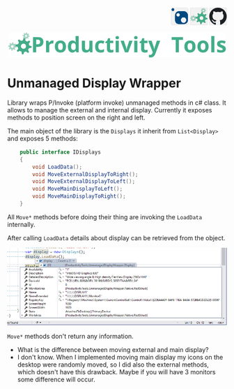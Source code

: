 <!--Category:C#,PowerShell--> 
 <p align="right">
    <a href="https://www.nuget.org/packages/ProductivityTools.UnmanagedDisplayWrapper/"><img src="Images/Header/Nuget_border_40px.png" /></a>
    <a href="http://productivitytools.tech/Unmanaged-Display-Wrapper/"><img src="Images/Header/ProductivityTools_green_40px_2.png" /><a> 
    <a href="https://github.com/pwujczyk/ProductivityTools.UnmanagedDisplayWrapper"><img src="Images/Header/Github_border_40px.png" /></a>
</p>
<p align="center">
    <a href="http://http://productivitytools.tech/">
        <img src="Images/Header/LogoTitle_green_500px.png" />
    </a>
</p>

# Unmanaged Display Wrapper

Library wraps P/Invoke (platform invoke) unmanaged methods in c# class. It allows to manage the external and internal display. Currently it exposes methods to position screen on the right and left.

<!--more-->

The main object of the library is the ``Displays`` it inherit from ``List<Display>`` and exposes 5 methods:

```c#
    public interface IDisplays
    {
        void LoadData();
        void MoveExternalDisplayToRight();
        void MoveExternalDisplayToLeft();
        void MoveMainDisplayToLeft();
        void MoveMainDisplayToRight();
    }
```

All ``Move*`` methods before doing their thing are invoking the ``LoadData`` internally. 

After calling ``LoadData`` details about display can be retrieved from the object.

<!--og-image-->
![DisplayDetails](Images/DisplayDetails.png)

``Move*`` methods don't return any information.

- What is the difference between moving external and main display?
- I don't know. When I implemented moving main display my icons on the desktop were randomly moved, so I did also the external methods, which doesn't have this drawback. Maybe if you will have 3 monitors some difference will occur. 